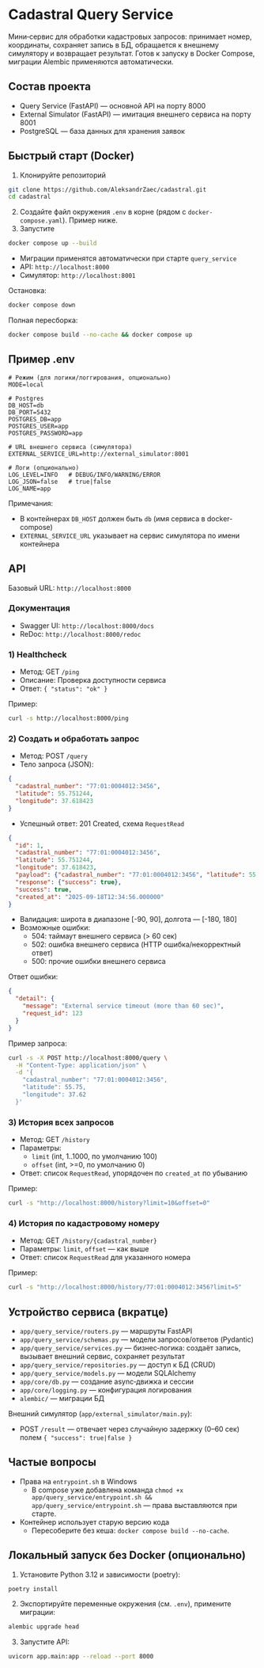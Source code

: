 # Cadastral Query Service

Мини‑сервис для обработки кадастровых запросов: принимает номер, координаты, сохраняет запись в БД, обращается к внешнему симулятору и возвращает результат. Готов к запуску в Docker Compose, миграции Alembic применяются автоматически.

## Состав проекта

- Query Service (FastAPI) — основной API на порту 8000
- External Simulator (FastAPI) — имитация внешнего сервиса на порту 8001
- PostgreSQL — база данных для хранения заявок

## Быстрый старт (Docker)

1) Клонируйте репозиторий
```bash
git clone https://github.com/AleksandrZaec/cadastral.git
cd cadastral
```
2) Создайте файл окружения `.env` в корне (рядом с `docker-compose.yaml`). Пример ниже.
3) Запустите
```bash
docker compose up --build
```
- Миграции применятся автоматически при старте `query_service`
- API: `http://localhost:8000`
- Симулятор: `http://localhost:8001`

Остановка:
```bash
docker compose down
```
Полная пересборка:
```bash
docker compose build --no-cache && docker compose up
```

## Пример .env

```env
# Режим (для логики/логгирования, опционально)
MODE=local

# Postgres
DB_HOST=db
DB_PORT=5432
POSTGRES_DB=app
POSTGRES_USER=app
POSTGRES_PASSWORD=app

# URL внешнего сервиса (симулятора)
EXTERNAL_SERVICE_URL=http://external_simulator:8001

# Логи (опционально)
LOG_LEVEL=INFO   # DEBUG/INFO/WARNING/ERROR
LOG_JSON=false   # true|false
LOG_NAME=app
```

Примечания:
- В контейнерах `DB_HOST` должен быть `db` (имя сервиса в docker-compose)
- `EXTERNAL_SERVICE_URL` указывает на сервис симулятора по имени контейнера

## API

Базовый URL: `http://localhost:8000`

### Документация
- Swagger UI: `http://localhost:8000/docs`
- ReDoc: `http://localhost:8000/redoc`

### 1) Healthcheck
- Метод: GET `/ping`
- Описание: Проверка доступности сервиса
- Ответ: `{ "status": "ok" }`

Пример:
```bash
curl -s http://localhost:8000/ping
```

### 2) Создать и обработать запрос
- Метод: POST `/query`
- Тело запроса (JSON):
```json
{
  "cadastral_number": "77:01:0004012:3456",
  "latitude": 55.751244,
  "longitude": 37.618423
}
```
- Успешный ответ: 201 Created, схема `RequestRead`
```json
{
  "id": 1,
  "cadastral_number": "77:01:0004012:3456",
  "latitude": 55.751244,
  "longitude": 37.618423,
  "payload": {"cadastral_number": "77:01:0004012:3456", "latitude": 55.751244, "longitude": 37.618423},
  "response": {"success": true},
  "success": true,
  "created_at": "2025-09-18T12:34:56.000000"
}
```
- Валидация: широта в диапазоне [-90, 90], долгота — [-180, 180]
- Возможные ошибки:
  - 504: таймаут внешнего сервиса (> 60 сек)
  - 502: ошибка внешнего сервиса (HTTP ошибка/некорректный ответ)
  - 500: прочие ошибки внешнего сервиса

Ответ ошибки:
```json
{
  "detail": {
    "message": "External service timeout (more than 60 sec)",
    "request_id": 123
  }
}
```

Пример запроса:
```bash
curl -s -X POST http://localhost:8000/query \
  -H "Content-Type: application/json" \
  -d '{
    "cadastral_number": "77:01:0004012:3456",
    "latitude": 55.75,
    "longitude": 37.62
  }'
```

### 3) История всех запросов
- Метод: GET `/history`
- Параметры:
  - `limit` (int, 1..1000, по умолчанию 100)
  - `offset` (int, >=0, по умолчанию 0)
- Ответ: список `RequestRead`, упорядочен по `created_at` по убыванию

Пример:
```bash
curl -s "http://localhost:8000/history?limit=10&offset=0"
```

### 4) История по кадастровому номеру
- Метод: GET `/history/{cadastral_number}`
- Параметры: `limit`, `offset` — как выше
- Ответ: список `RequestRead` для указанного номера

Пример:
```bash
curl -s "http://localhost:8000/history/77:01:0004012:3456?limit=5"
```

## Устройство сервиса (вкратце)

- `app/query_service/routers.py` — маршруты FastAPI
- `app/query_service/schemas.py` — модели запросов/ответов (Pydantic)
- `app/query_service/services.py` — бизнес‑логика: создаёт запись, вызывает внешний сервис, сохраняет результат
- `app/query_service/repositories.py` — доступ к БД (CRUD)
- `app/query_service/models.py` — модели SQLAlchemy
- `app/core/db.py` — создание async‑движка и сессии
- `app/core/logging.py` — конфигурация логирования
- `alembic/` — миграции БД

Внешний симулятор (`app/external_simulator/main.py`):
- POST `/result` — отвечает через случайную задержку (0–60 сек) полем `{ "success": true|false }`

## Частые вопросы

- Права на `entrypoint.sh` в Windows
  - В compose уже добавлена команда `chmod +x app/query_service/entrypoint.sh && app/query_service/entrypoint.sh` — права выставляются при старте.
- Контейнер использует старую версию кода
  - Пересоберите без кеша: `docker compose build --no-cache`.

## Локальный запуск без Docker (опционально)

1) Установите Python 3.12 и зависимости (poetry):
```bash
poetry install
```
2) Экспортируйте переменные окружения (см. `.env`), примените миграции:
```bash
alembic upgrade head
```
3) Запустите API:
```bash
uvicorn app.main:app --reload --port 8000
```


